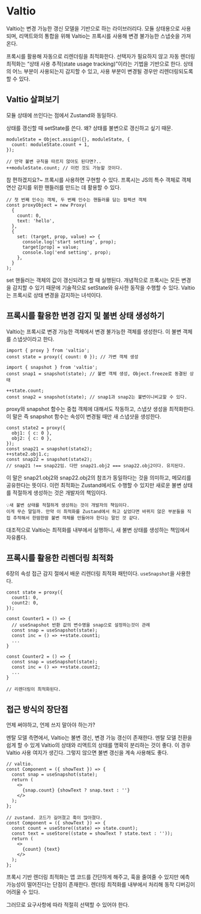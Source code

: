 # Valtio

Valtio는 변경 가능한 갱신 모델을 기반으로 하는 라이브러리다. 모듈 상태용으로 사용되며, 리액트와의 통합을 위해 Valtio는 프록시를 사용해 변경 불가능한 스냅숏을 가져온다.

프록시를 활용해 자동으로 리렌더링을 최적화한다. 선택자가 필요하지 않고 자동 렌더링 최적화는 “상태 사용 추적(state usage tracking)”이라는 기법을 기반으로 한다. 상태의 어느 부분이 사용되는지 감지할 수 있고, 사용 부분이 변경될 경우만 리렌더링되도록 할 수 있다.

## Valtio 살펴보기

모듈 상태에 쓰인다는 점에서 Zustand와 동일하다.

상태를 갱신할 때 setState를 쓴다. 왜? 상태를 불변으로 갱신하고 싶기 때문.

```tsx
moduleState = Object.assign({}, moduleState, {
  count: moduleState.count + 1,
});

// 만약 불변 규칙을 따르지 않아도 된다면?..
++moduleState.count; // 이런 것도 가능할 것이다.
```

참 편하겠지요?~ 프록시를 사용하면 구현할 수 있다. 프록시는 JS의 특수 객체로 객체 연산 감지를 위한 핸들러를 만드는 데 활용할 수 있다.

```tsx
// 첫 번째 인수는 객체, 두 번째 인수는 핸들러를 담는 컬렉션 객체
const proxyObject = new Proxy(
  {
    count: 0,
    text: 'hello',
  },
  {
    set: (target, prop, value) => {
      console.log('start setting', prop);
      target[prop] = value;
      console.log('end setting', prop);
    },
  }
);
```

set 핸들러는 객체의 값이 갱신되려고 할 때 실행된다. 개념적으로 프록시는 모든 변경을 감지할 수 있기 때문에 기술적으로 setState와 유사한 동작을 수행할 수 있다. Valtio는 프록시로 상태 변경을 감지하는 녀석이다.

## 프록시를 활용한 변경 감지 및 불변 상태 생성하기

Valtio는 프록시로 변경 가능한 객체에서 변경 불가능한 객체를 생성한다. 이 불변 객체를 스냅샷이라고 한다.

```tsx
import { proxy } from 'valtio';
const state = proxy({ count: 0 }); // 가변 객체 생성

import { snapshot } from 'valtio';
const snap1 = snapshot(state); // 불변 객체 생성, Object.freeze로 동결된 상태

++state.count;
const snap2 = snapshot(state); // snap1과 snap2는 불변이니비교할 수 있다.
```

proxy와 snapshot 함수는 중첩 객체에 대해서도 작동하고, 스냅샷 생성을 최적화한다. 이 말은 즉 snapshot 함수는 속성이 변경될 때만 새 스냅샷을 생성한다.

```tsx
const state2 = proxy({
  obj1: { c: 0 },
  obj2: { c: 0 },
});
const snap21 = snapshot(state2);
++state2.obj1.c;
const snap22 = snapshot(state2);
// snap21 !== snap22임. 다만 snap21.obj2 === snap22.obj2이다. 유지된다.
```

이 말은 snap21.obj2와 snap22.obj2의 참조가 동일하다는 것을 의미하고, 메모리를 공유한다는 뜻이다. 이런 최적화는 Zustand에서도 수행할 수 있지만 새로운 불변 상태를 적절하게 생성하는 것은 개발자의 책임이다.

<aside>

    💡새 불변 상태를 적절하게 생성하는 것이 개발자의 책임이다.
    이게 무슨 말일까. 만약 이 최적화를 Zustand에서 하고 싶었다면 바뀌지 않은 부분들을 직접 추적해서 한땀한땀 불변 객체를 만들어야 한다는 말인 것 같다.

</aside>

대조적으로 Valtio는 최적화를 내부에서 실행하니, 새 불변 상태를 생성하는 책임에서 자유롭다.

## 프록시를 활용한 리렌더링 최적화

6장의 속성 접근 감지 절에서 배운 리렌더링 최적화 패턴이다. `useSnapshot`을 사용한다.

```tsx
const state = proxy({
  count1: 0,
  count2: 0,
});

const Counter1 = () => {
  // useSnapshot 반환 값의 변수명을 snap으로 설정하는것이 관례
  const snap = useSnapshot(state);
  const inc = () => ++state.count1;
  ...
}

const Counter2 = () => {
  const snap = useSnapshot(state);
  const inc = () => ++state.count2;
  ...
}

// 리렌더링이 최적화된다.
```

## 접근 방식의 장단점

언제 써야하고, 언제 쓰지 말아야 하는가?

멘탈 모델 측면에서, Valtio는 불변 갱신, 변경 가능 갱신이 존재한다. 멘탈 모델 전환을 쉽게 할 수 있게 Valtio의 상태와 리액트의 상태를 명확히 분리하는 것이 좋다. 이 경우 Valtio 사용 여지가 생긴다. 그렇지 않으면 불변 갱신을 계속 사용해도 좋다.

```tsx
// valtio.
const Component = ({ showText }) => {
  const snap = useSnapshot(state);
  return (
    <>
      {snap.count} {showText ? snap.text : ''}
    </>
  );
};

// zustand. 코드가 길어졌고 훅이 많아졌다.
const Component = ({ showText }) => {
  const count = useStore((state) => state.count);
  const text = useStore((state = showText ? state.text : ''));
  return (
    <>
      {count} {text}
    </>
  );
};
```

프록시 기반 렌더링 최적화는 앱 코드를 간단하게 해주고, 훅을 줄여줄 수 있지만 예측 가능성이 떨어진다는 단점이 존재한다. 렌더링 최적화를 내부에서 처리해 동작 디버깅이 어려울 수 있다.

그러므로 요구사항에 따라 적절히 선택할 수 있어야 한다.
